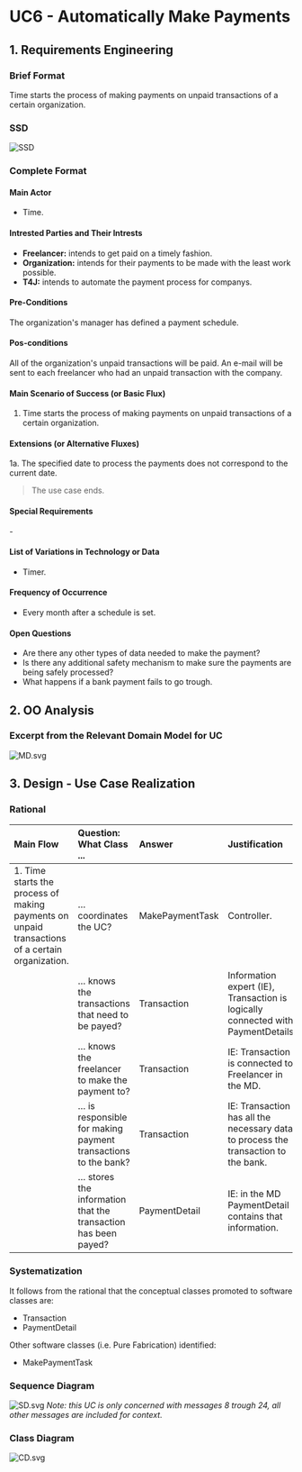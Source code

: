 # UC6 - Automatically Make Payments

## 1. Requirements Engineering

### Brief Format

Time starts the process of making payments on unpaid transactions of a certain organization.

### SSD
![SSD](SSD.svg)


### Complete Format

#### Main Actor

- Time.

#### Intrested Parties and Their Intrests
* **Freelancer:** intends to get paid on a timely fashion.
* **Organization:** intends for their payments to be made with the least work possible.
* **T4J:** intends to automate the payment process for companys.


#### Pre-Conditions
The organization's manager has defined a payment schedule.

#### Pos-conditions
All of the organization's unpaid transactions will be paid.
An e-mail will be sent to each freelancer who had an unpaid transaction with the company.

#### Main Scenario of Success (or Basic Flux)

1. Time starts the process of making payments on unpaid transactions of a certain organization.

#### Extensions (or Alternative Fluxes)

1a. The specified date to process the payments does not correspond to the current date.

> The use case ends.

#### Special Requirements
\-

#### List of Variations in Technology or Data

- Timer.

#### Frequency of Occurrence

- Every month after a schedule is set.

#### Open Questions

- Are there any other types of data needed to make the payment?
- Is there any additional safety mechanism to make sure the payments are being safely processed?
- What happens if a bank payment fails to go trough.

## 2. OO Analysis

### Excerpt from the Relevant Domain Model for UC

![MD.svg](MD.svg)

## 3. Design - Use Case Realization

### Rational

| Main Flow                                                                                     | Question: What Class ...                                       | Answer          | Justification               |
|:--------------                                                                                |:----------------------                                         |:----------      |:----------------------------|
|1. Time starts the process of making payments on unpaid transactions of a certain organization.| … coordinates the UC?                                          | MakePaymentTask | Controller. |
|                                                                                               | … knows the transactions that need to be payed?                | Transaction     | Information expert (IE), Transaction is logically connected with PaymentDetails. |
|                                                                                               | … knows the freelancer to make the payment to?                 | Transaction     | IE: Transaction is connected to Freelancer in the MD. |
|                                                                                               | … is responsible for making payment transactions to the bank?  | Transaction     | IE: Transaction has all the necessary data to process the transaction to the bank. |
|                                                                                               | … stores the information that the transaction has been payed?  | PaymentDetail   | IE: in the MD PaymentDetail contains that information. |

### Systematization

It follows from the rational that the conceptual classes promoted to software classes are:

 * Transaction
 * PaymentDetail


Other software classes (i.e. Pure Fabrication) identified:

 * MakePaymentTask


### Sequence Diagram

![SD.svg](SD.svg)
*Note: this UC is only concerned with messages 8 trough 24, all other messages are included for context.*

### Class Diagram

![CD.svg](CD.svg)

